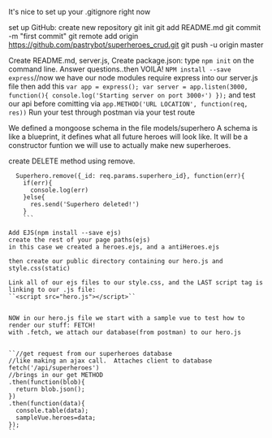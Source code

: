 It's nice to set up your .gitignore right now

set up GitHub: create new repository
git init
git add README.md
git commit -m "first commit"
git remote add origin https://github.com/pastrybot/superheroes_crud.git
git push -u origin master

Create README.md, server.js,
Create package.json: type `npm init` on the command line. Answer questions..then VOILA!
`NPM install --save express`//now we have our node modules
require express into our server.js file
then add this ```var app = express();
var server = app.listen(3000, function(){
  console.log('Starting server on port 3000⚡️')
});```
and test our api before comitting via `app.METHOD('URL LOCATION', function(req, res))`
Run your test through postman via your test route

We defined a mongoose schema in the file models/superhero
A schema is like a blueprint, it defines what all future heroes will look like. It will be a constructor funtion we will use to actually make new superheroes.

create DELETE method using remove.
```app.delete('/superheroes/:superhero_id', function(req, res){
  Superhero.remove({_id: req.params.superhero_id}, function(err){
    if(err){
      console.log(err)
    }else{
      res.send('Superhero deleted!')
    }
    ```

Add EJS(npm install --save ejs)
create the rest of your page paths(ejs)
in this case we created a heroes.ejs, and a antiHeroes.ejs

then create our public directory containing our hero.js and style.css(static)

Link all of our ejs files to our style.css, and the LAST script tag is linking to our .js file:
``<script src="hero.js"></script>``


NOW in our hero.js file we start with a sample vue to test how to render our stuff: FETCH!
with .fetch, we attach our database(from postman) to our hero.js


``//get request from our superheroes database
//like making an ajax call.  Attaches client to database
fetch('/api/superheroes')
//brings in our get METHOD
.then(function(blob){
  return blob.json();
})
.then(function(data){
  console.table(data);
  sampleVue.heroes=data;
});
``
